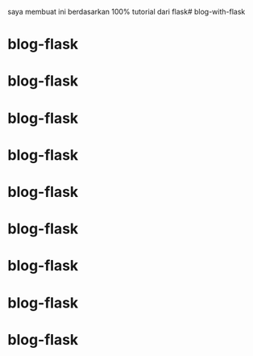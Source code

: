 saya membuat ini berdasarkan 100% tutorial dari flask#   b l o g - w i t h - f l a s k 
 
 
# blog-flask
# blog-flask
# blog-flask
# blog-flask
# blog-flask
# blog-flask
# blog-flask
# blog-flask
# blog-flask

